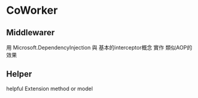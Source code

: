 # CoWorker

## Middlewarer
用 Microsoft.DependencyInjection 與 基本的interceptor概念 實作 類似AOP的效果 

## Helper
helpful Extension method or model
